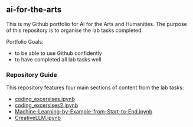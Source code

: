 ## ai-for-the-arts
This is my Github portfolio for AI for the Arts and Humanities. The purpose of this repository is to organise the lab tasks completed.  

Portfolio Goals:
- to be able to use Github confidently
- to have completed all lab tasks well

### Repository Guide
This repository features four main sections of content from the lab tasks:
  - [coding_excersises.ipynb](https://github.com/2765492/ai-for-the-arts/blob/main/coding_exercises.ipynb)
  - [coding_excersises2.ipynb](https://github.com/2765492/ai-for-the-arts/blob/main/coding_exercises2.ipynb)
  - [Machine-Learning-by-Example-from-Start-to-End.ipynb](https://github.com/2765492/ai-for-the-arts/blob/main/Machine-Learning-by-Example-from-Start-to-End.ipynb)
  - [CreativeLLM.ipynb](https://github.com/2765492/ai-for-the-arts/blob/main/CreativeLLM.ipynb)
